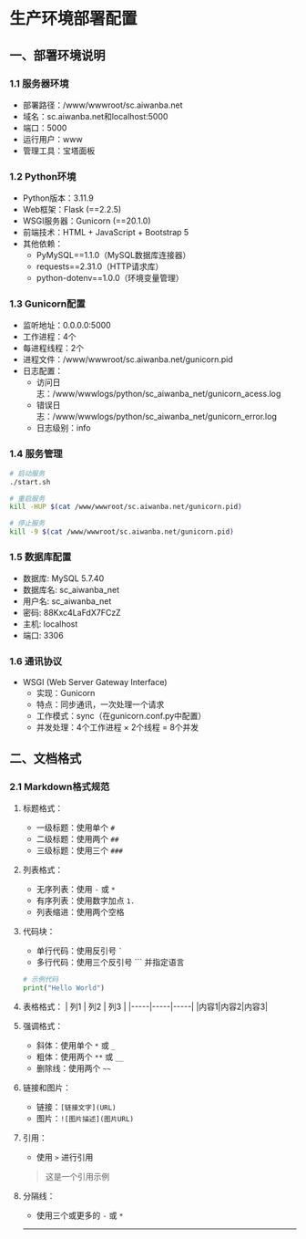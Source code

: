 # 生产环境部署配置

## 一、部署环境说明

### 1.1 服务器环境
- 部署路径：/www/wwwroot/sc.aiwanba.net
- 域名：sc.aiwanba.net和localhost:5000
- 端口：5000
- 运行用户：www
- 管理工具：宝塔面板

### 1.2 Python环境
- Python版本：3.11.9
- Web框架：Flask (==2.2.5)
- WSGI服务器：Gunicorn (==20.1.0)
- 前端技术：HTML + JavaScript + Bootstrap 5
- 其他依赖：
  - PyMySQL==1.1.0（MySQL数据库连接器）
  - requests==2.31.0（HTTP请求库）
  - python-dotenv==1.0.0（环境变量管理）

### 1.3 Gunicorn配置
- 监听地址：0.0.0.0:5000
- 工作进程：4个
- 每进程线程：2个
- 进程文件：/www/wwwroot/sc.aiwanba.net/gunicorn.pid
- 日志配置：
  - 访问日志：/www/wwwlogs/python/sc_aiwanba_net/gunicorn_acess.log
  - 错误日志：/www/wwwlogs/python/sc_aiwanba_net/gunicorn_error.log
  - 日志级别：info

### 1.4 服务管理
```bash
# 启动服务
./start.sh

# 重启服务
kill -HUP $(cat /www/wwwroot/sc.aiwanba.net/gunicorn.pid)

# 停止服务
kill -9 $(cat /www/wwwroot/sc.aiwanba.net/gunicorn.pid)
```

### 1.5 数据库配置
- 数据库: MySQL 5.7.40
- 数据库名: sc_aiwanba_net
- 用户名: sc_aiwanba_net
- 密码: 88Kxc4LaFdX7FCzZ
- 主机: localhost
- 端口: 3306

### 1.6 通讯协议
- WSGI (Web Server Gateway Interface)
  - 实现：Gunicorn
  - 特点：同步通讯，一次处理一个请求
  - 工作模式：sync（在gunicorn.conf.py中配置）
  - 并发处理：4个工作进程 × 2个线程 = 8个并发

## 二、文档格式

### 2.1 Markdown格式规范
1. 标题格式：
   - 一级标题：使用单个 `#` 
   - 二级标题：使用两个 `##`
   - 三级标题：使用三个 `###`

2. 列表格式：
   - 无序列表：使用 `-` 或 `*`
   - 有序列表：使用数字加点 `1.`
   - 列表缩进：使用两个空格

3. 代码块：
   - 单行代码：使用反引号 `` ` ``
   - 多行代码：使用三个反引号 ``` 并指定语言
   ```python
   # 示例代码
   print("Hello World")
   ```

4. 表格格式：
   | 列1 | 列2 | 列3 |
   |-----|-----|-----|
   |内容1|内容2|内容3|

5. 强调格式：
   - 斜体：使用单个 `*` 或 `_`
   - 粗体：使用两个 `**` 或 `__`
   - 删除线：使用两个 `~~`

6. 链接和图片：
   - 链接：`[链接文字](URL)`
   - 图片：`![图片描述](图片URL)`

7. 引用：
   - 使用 `>` 进行引用
   > 这是一个引用示例

8. 分隔线：
   - 使用三个或更多的 `-` 或 `*`
   ---
